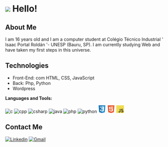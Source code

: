 # <img src = "https://media.giphy.com/media/hvRJCLFzcasrR4ia7z/giphy.gif" width = "30px" style = "max -width: 100%; "> Hello!
 
## About Me

I am 16 years old and I am a computer student at Colégio Técnico Industrial ' Isaac Portal Roldán '- UNESP (Bauru, SP). I am currently studying Web and have taken my first steps in this universe.

## Technologies

- Front-End: com HTML, CSS, JavaScript
- Back: Php, Python
- Wordpress

**Languages and Tools:** 

<img src="https://raw.githubusercontent.com/jmnote/z-icons/master/svg/c.svg" alt="c" width="25" height="25"/>
<img src="https://raw.githubusercontent.com/jmnote/z-icons/master/svg/cpp.svg" alt="cpp" width="25" height="25"/>
<img src="https://raw.githubusercontent.com/jmnote/z-icons/master/svg/csharp.svg" alt="csharp" width="25" height="25"/>
<img src="https://raw.githubusercontent.com/jmnote/z-icons/master/svg/java.svg" alt="java" width="25" height="25"/>
<img src="https://raw.githubusercontent.com/jmnote/z-icons/master/svg/php.svg" alt="php" width="25" height="25"/>
<img src="https://raw.githubusercontent.com/jmnote/z-icons/master/svg/python.svg" alt="python" width="25" height="25"/>

<img src="https://raw.githubusercontent.com/devicons/devicon/master/icons/css3/css3-original.svg" alt="css3"  width="25" height="25"/>
<img src="https://raw.githubusercontent.com/devicons/devicon/master/icons/html5/html5-original.svg" alt="html5"  width="25" height="25"/>
<img src="https://raw.githubusercontent.com/devicons/devicon/master/icons/javascript/javascript-original.svg" alt="javascript" width="25" height="25"/>

##  Contact Me

[![Linkedin](https://img.shields.io/badge/LinkedIn-0077B5?style=for-the-badge&logo=linkedin&logoColor=white)](https://www.linkedin.com/in/gabriel-nicolim-791182205/)
[![Gmail](https://img.shields.io/badge/Gmail-B22222?style=for-the-badge&logo=Gmail&logoColor=white)](mailto:gabriel.nicolim@unesp.br)

